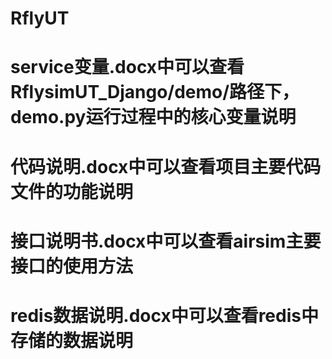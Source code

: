 # RflyUT
# service变量.docx中可以查看RflysimUT_Django/demo/路径下，demo.py运行过程中的核心变量说明
# 代码说明.docx中可以查看项目主要代码文件的功能说明
# 接口说明书.docx中可以查看airsim主要接口的使用方法
# redis数据说明.docx中可以查看redis中存储的数据说明
